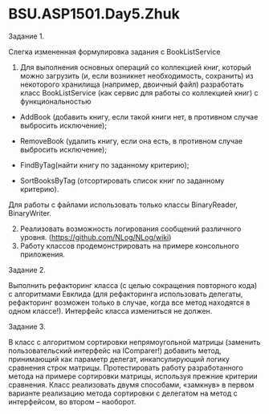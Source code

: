 # BSU.ASP1501.Day5.Zhuk
Задание 1.

Слегка измененная формулировка задания с BookListService

1. Для выполнения основных операций со коллекцией книг, который можно загрузить (и, если возникнет необходимость, сохранить)
из некоторого хранилища (например, двоичный файл) разработать класс BookListService (как сервис для работы со коллекцией книг)
с функциональностью 

- AddBook (добавить книгу, если такой книги нет, в противном случае выбросить исключение);

- RemoveBook (удалить книгу, если она есть, в противном случае выбросить исключение);

- FindByTag(найти книгу по заданному критерию);

- SortBooksByTag (отсортировать список книг по заданному критерию).

Для работы с файлами использовать только классы BinaryReader, BinaryWriter.

2. Реализовать возможность логирования сообщений различного уровня. (https://github.com/NLog/NLog/wiki)
3. Работу классов продемонстрировать на примере консольного приложения.

Задание 2.

Выполнить рефакторинг класса (с целью сокращения повторного кода) с алгоритмами Евклида (для рефакторинга использовать
делегаты, рефакторинг возможен только в случае, когда все метод находятся в одном классе!). Интерфейс класса измениться
не должен.

Задание 3. 

В класс с алгоритмом сортировки непрямоугольной матрицы (заменить пользовательский интерфейс на IComparer!) добавить метод,
принимающий как параметр делегат, инкапсулирующий логику сравнения строк матрицы. Протестировать работу разработанного
метода на примере сортировки матрицы, используя прежние критерии сравнения. Класс реализовать двумя способами, «замкнув»
в первом варианте реализацию метода сортировки с делегатом на метод с интерфейсом, во втором – наоборот.
